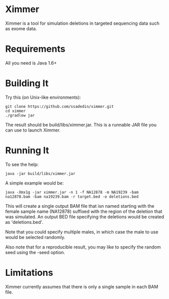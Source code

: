 Ximmer
======

Ximmer is a tool for simulation deletions in targeted sequencing data such as exome data.

Requirements
============

All you need is Java 1.6+

Building It
===========

Try this (on Unix-like environments):

    git clone https://github.com/ssadedin/ximmer.git
    cd ximmer
    ./gradlew jar

The result should be build/libs/ximmer.jar. This is a runnable JAR file you can use to launch Ximmer.

Running It
===========

To see the help:

    java -jar build/libs/ximmer.jar

A simple example would be:

    java -Xmx1g -jar ximmer.jar -n 1 -f NA12878 -m NA19239 -bam na12878.bam -bam na19239.bam -r target.bed -o deletions.bed 

This will create a single output BAM file that isn named starting with
the female sample name (NA12878) suffixed with the region of the deletion that was 
simulated. An output BED file specifying the deletions would be created as 'deletions.bed'.

Note that you could specify multiple males, in which case the male to use would be selected randomly. 

Also note that for a reproducible result, you may like to specify the random seed using the 
-seed option.

Limitations
===========

Ximmer currently assumes that there is only a single sample in each BAM file. 
